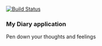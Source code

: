 [![Build Status](https://travis-ci.org/nakimera/my-diary-application.svg?branch=develop)](https://travis-ci.org/nakimera/my-diary-application)

### My Diary application

Pen down your thoughts and feelings